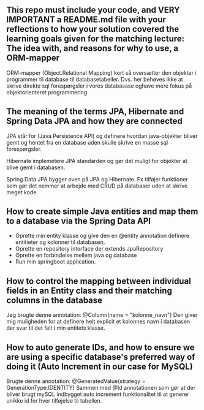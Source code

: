 This repo must include your code, and VERY IMPORTANT a README.md file with your reflections to how your solution covered the learning goals given for the matching lecture:
The idea with, and reasons for why to use, a ORM-mapper
- 

 ORM-mapper (Object.Relational Mapping) kort så oversætter den objekter i programmer til database til databasetabeller.
 Dvs. her behøves ikke at skrive direkte sql forespørgsler i vores databasase oghave mere fokus på objektorienteret programmering.

The meaning of the terms JPA, Hibernate and Spring Data JPA and how they are connected
- 
JPA står for (Java Persistence API) og definere hvordan java-objekter bliver gemt og hentet fra en database uden skulle skrive en masse sql forespørgsler. 

Hibernate implemetere JPA standarden og gør det muligt for objekter at blive gemt i databasen. 

Spring Data JPA bygger oven på JPA og Hibernate. Fx  tilføjer funktioner som gør det nemmer at arbejde med CRUD på databaser uden at skrive meget kode. 
   
How to create simple Java entities and map them to a database via the Spring Data API
-
-   Oprette min entity klasse og give den en @entity annotation definere entitieter og kolonner til databasen.
-	Oprette en repository interface der extends JpaRepository
-	Oprette en forbindelse mellem java og database
-	Run min springboot application. 

How to control the mapping between individual fields in an Entity class and their matching columns in the database
- 
Jeg brugte denne annotation: @Column(name = "kolonne_navn")
Den giver mig muligheden for at definere helt explicit et kolonnes navn i databasen der svar til det felt i min entitets klasse. 

How to auto generate IDs, and how to ensure we are using  a specific database's preferred way of doing it (Auto Increment in our case for  MySQL)
- 
Brugte denne annotation: @GeneratedValue(strategy = GenerationType.IDENTITY)
Sammen med @Id annotationen som gør at der bliver brugt mySQL indbygget auto increment funktionalitet til at generer unikke id for hver tilføjelse til tabellen.
 


